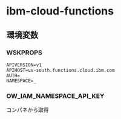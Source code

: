 # ibm-cloud-functions

## 環境変数

### WSKPROPS

```
APIVERSION=v1
APIHOST=us-south.functions.cloud.ibm.com
AUTH=
NAMESPACE=_
```

### OW_IAM_NAMESPACE_API_KEY

コンパネから取得
